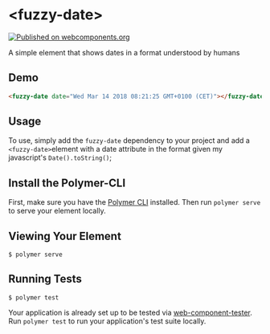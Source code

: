 # \<fuzzy-date\>

[![Published on webcomponents.org](https://img.shields.io/badge/webcomponents.org-published-blue.svg)](https://www.webcomponents.org/element/jlengrand/fuzzy-date)


A simple element that shows dates in a format understood by humans

## Demo

<!---
```
<custom-element-demo height="160">
  <template>
    <script src="../bower_components/webcomponentsjs/webcomponents-lite.js"></script>
    <link rel="import" href="fuzzy-date.html">
    <style>
    </style>
    <next-code-block></next-code-block>
  </template>
</custom-element-demo>
```
-->
```html
<fuzzy-date date="Wed Mar 14 2018 08:21:25 GMT+0100 (CET)"></fuzzy-date>
```

## Usage

To use, simply add the `fuzzy-date` dependency to your project and add a `<fuzzy-date>`element with a date attribute in the format given my javascript's `Date().toString()`;

## Install the Polymer-CLI

First, make sure you have the [Polymer CLI](https://www.npmjs.com/package/polymer-cli) installed. Then run `polymer serve` to serve your element locally.

## Viewing Your Element

```
$ polymer serve
```

## Running Tests

```
$ polymer test
```

Your application is already set up to be tested via [web-component-tester](https://github.com/Polymer/web-component-tester). Run `polymer test` to run your application's test suite locally.
